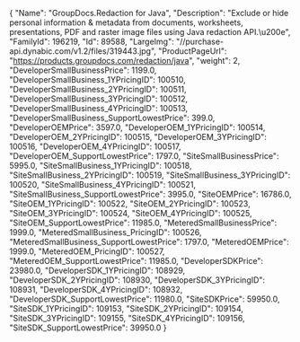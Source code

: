 {
    "Name": "GroupDocs.Redaction for Java",
    "Description": "Exclude or hide personal information & metadata from documents, worksheets, presentations, PDF and raster image files using Java redaction API.\u200e",
    "FamilyId": 196219,
    "Id": 89588,
    "LargeImg": "//purchase-api.dynabic.com/v1.2/files/319443.jpg",
    "ProductPageUrl": "https://products.groupdocs.com/redaction/java",
    "weight": 2,
    "DeveloperSmallBusinessPrice": 1199.0,
    "DeveloperSmallBusiness_1YPricingID": 100510,
    "DeveloperSmallBusiness_2YPricingID": 100511,
    "DeveloperSmallBusiness_3YPricingID": 100512,
    "DeveloperSmallBusiness_4YPricingID": 100513,
    "DeveloperSmallBusiness_SupportLowestPrice": 399.0,
    "DeveloperOEMPrice": 3597.0,
    "DeveloperOEM_1YPricingID": 100514,
    "DeveloperOEM_2YPricingID": 100515,
    "DeveloperOEM_3YPricingID": 100516,
    "DeveloperOEM_4YPricingID": 100517,
    "DeveloperOEM_SupportLowestPrice": 1797.0,
    "SiteSmallBusinessPrice": 5995.0,
    "SiteSmallBusiness_1YPricingID": 100518,
    "SiteSmallBusiness_2YPricingID": 100519,
    "SiteSmallBusiness_3YPricingID": 100520,
    "SiteSmallBusiness_4YPricingID": 100521,
    "SiteSmallBusiness_SupportLowestPrice": 3995.0,
    "SiteOEMPrice": 16786.0,
    "SiteOEM_1YPricingID": 100522,
    "SiteOEM_2YPricingID": 100523,
    "SiteOEM_3YPricingID": 100524,
    "SiteOEM_4YPricingID": 100525,
    "SiteOEM_SupportLowestPrice": 11985.0,
    "MeteredSmallBusinessPrice": 1999.0,
    "MeteredSmallBusiness_PricingID": 100526,
    "MeteredSmallBusiness_SupportLowestPrice": 1797.0,
    "MeteredOEMPrice": 1999.0,
    "MeteredOEM_PricingID": 100527,
    "MeteredOEM_SupportLowestPrice": 11985.0,
    "DeveloperSDKPrice": 23980.0,
    "DeveloperSDK_1YPricingID": 108929,
    "DeveloperSDK_2YPricingID": 108930,
    "DeveloperSDK_3YPricingID": 108931,
    "DeveloperSDK_4YPricingID": 108932,
    "DeveloperSDK_SupportLowestPrice": 11980.0,
    "SiteSDKPrice": 59950.0,
    "SiteSDK_1YPricingID": 109153,
    "SiteSDK_2YPricingID": 109154,
    "SiteSDK_3YPricingID": 109155,
    "SiteSDK_4YPricingID": 109156,
    "SiteSDK_SupportLowestPrice": 39950.0
}